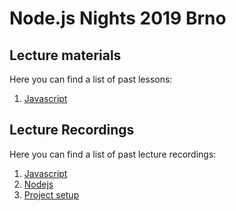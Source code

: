 # Node.js Nights 2019 Brno

## Lecture materials
Here you can find a list of past lessons:

1. [Javascript](./lectures/01-javascript/README.md)

## Lecture Recordings
Here you can find a list of past lecture recordings:

1. [Javascript](https://www.youtube.com/watch?v=2kEYHM8xRcg)
2. [Nodejs](https://www.youtube.com/watch?v=41Hc05L5eJ8&feature=youtu.be)
3. [Project setup](https://www.youtube.com/watch?v=dVmmCZA3g2k&feature=youtu.be)

